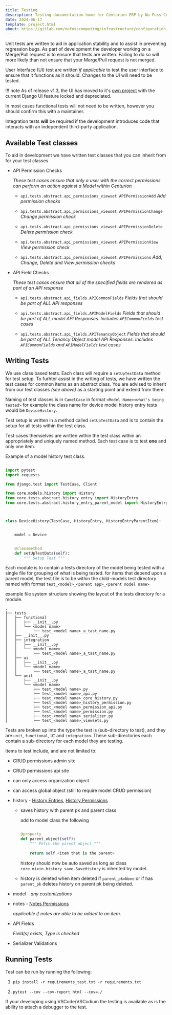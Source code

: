 ```yaml
---
title: Testing
description: Testing documentation home for Centurion ERP by No Fuss Computing
date: 2024-06-17
template: project.html
about: https://gitlab.com/nofusscomputing/infrastructure/configuration-management/centurion_erp
---
```


Unit tests are written to aid in application stability and to assist in preventing regression bugs. As part of development the developer working on a Merge/Pull request is to ensure that tests are written. Failing to do so will more likely than not ensure that your Merge/Pull request is not merged.

User Interface (UI) test are written _if applicable_ to test the user interface to ensure that it functions as it should. Changes to the UI will need to be tested.

!!! note
    As of release v1.3, the UI has moved to it's [own project](https://github.com/nofusscomputing/centurion_erp_ui) with the current Django UI feature locked and depreciated.

In most cases functional tests will not need to be written, however you should confirm this with a maintainer.

Integration tests **will** be required if the development introduces code that interacts with an independent third-party application.


## Available Test classes

To aid in development we have written test classes that you can inherit from for your test classes

- API Permission Checks

    _These test cases ensure that only a user with the correct permissions can perform an action against a Model within Centurion_

    - `api.tests.abstract.api_permissions_viewset.APIPermissionAdd` _Add permission checks_

    - `api.tests.abstract.api_permissions_viewset.APIPermissionChange` _Change permission check_

    - `api.tests.abstract.api_permissions_viewset.APIPermissionDelete` _Delete permission check_

    - `api.tests.abstract.api_permissions_viewset.APIPermissionView` _View permission check_

    - `api.tests.abstract.api_permissions_viewset.APIPermissions` _Add, Change, Delete and View permission checks_

- API Field Checks

    _These test cases ensure that all of the specified fields are rendered as part of an API response_

    - `api.tests.abstract.api_fields.APICommonFields` _Fields that should be part of ALL API responses_

    - `api.tests.abstract.api_fields.APIModelFields` _Fields that should be part of ALL model API Responses. Includes `APICommonFields` test cases_

    - `api.tests.abstract.api_fields.APITenancyObject` _Fields that should be part of ALL Tenancy Object model API Responses. Includes `APICommonFields` and `APIModelFields` test cases_


## Writing Tests

We use class based tests. Each class will require a `setUpTestData` method for test setup. To furhter assist in the writing of tests, we have written the test cases for common items as an abstract class. You are advised to inherit from our test classes _(see above)_ as a starting point and extend from there.

Naming of test classes is in `CamelCase` in format `<Model Name><what's being tested>` for example the class name for device model history entry tests would be `DeviceHistory`.

Test setup is written in a method called `setUpTestData` and is to contain the setup for all tests within the test class.

Test cases themselves are written within the test class within an appropriately and uniquely named method. Each test case is to test **one** and only one item.

Example of a model history test class.

``` py

import pytest
import requests

from django.test import TestCase, Client

from core.models.history import History
from core.tests.abstract.history_entry import HistoryEntry
from core.tests.abstract.history_entry_parent_model import HistoryEntryParentItem



class DeviceHistory(TestCase, HistoryEntry, HistoryEntryParentItem):


    model = Device


    @classmethod
    def setUpTestData(self):
        """ Setup Test """

```

Each module is to contain a tests directory of the model being tested with a single file for grouping of what is being tested. for items that depend upon a parent model, the test file is to be within the child-models test directory named with format `test_<model>_<parent app>_<parent model name>`

example file system structure showing the layout of the tests directory for a module.

``` text
.
├── tests
│   ├── functional
│   │   ├── __init__.py
│   │   └── <model name>
│   │       └── test_<model name>_a_tast_name.py
│   ├── __init__.py
│   ├── integration
│   │   ├── __init__.py
│   │   └── <model name>
│   │       └── test_<model name>_a_tast_name.py
│   ├── ui
│   │   ├── __init__.py
│   │   └── <model name>
│   │       └── test_<model name>_a_tast_name.py
│   └── unit
│       ├── __init__.py
│       └── <model name>
│           ├── test_<model name>.py
│           ├── test_<model name>_api.py
│           ├── test_<model name>_core_history.py
│           ├── test_<model name>_history_permission.py
│           ├── test_<model name>_permission_api.py
│           ├── test_<model name>_permission.py
│           ├── test_<model name>_serializer.py
│           └── test_<model name>_viewsets.py

```

Tests are broken up into the type the test is (sub-directory to test), and they are `unit`, `functional`, `UI` and `integration`. These sub-directories each contain a sub-directory for each model they are testing.

Items to test include, and are not limited to:

- CRUD permissions admin site

- CRUD permissions api site

- can only access organization object

- can access global object (still to require model CRUD permission)

- history - [History Entries](./api/tests/model_history.md), [History Permissions](./api/tests/model_history_permissions.md)

    - saves history with parent pk and parent class

        add to model class the following

        ``` py

        @property
        def parent_object(self):
            """ Fetch the parent object """
            
            return self.<item that is the parent>

        ```

        history should now be auto saved as long as class `core.mixin.history_save.SaveHistory` is inherited by model.

    - history is deleted when item deleted if `parent_pk=None` or if has `parent_pk` deletes history on parent pk being deleted.

- model - _any customizations_

- notes - [Notes Permissions](./api/tests/notes_permissions.md)

    _applicable if notes are able to be added to an item._

- API Fields

    _Field(s) exists, Type is checked_

- Serializer Validations


## Running Tests

Test can be run by running the following:

1. `pip install -r requirements_test.txt -r requirements.txt`

1. `pytest --cov --cov-report html --cov=./`

If your developing using VSCode/VSCodium the testing is available as is the ability to attach a debugger to the test.
